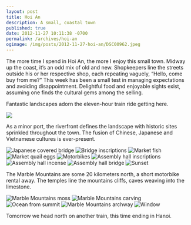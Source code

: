 ```yaml
---
layout: post
title: Hoi An
description: A small, coastal town
published: true
date: 2012-11-27 10:11:38 -0700
permalink: /archives/hoi-an
ogimage: /img/posts/2012-11-27-hoi-an/DSC00962.jpeg
---
```

The more time I spend in Hoi An, the more I enjoy this small town. Midway up the coast, it’s an odd mix of old and new. Shopkeepers line the streets outside his or her respective shop, each repeating vaguely, “Hello, come buy from me?” This week has been a small test in managing expectations and avoiding disappointment. Delightful food and enjoyable sights exist, assuming one finds the cultural gems among the selling.

Fantastic landscapes adorn the eleven-hour train ride getting here.

![][1]

As a minor port, the riverfront defines the landscape with historic sites sprinkled throughout the town. The fusion of Chinese, Japanese and Vietnamese cultures is ever-present.

![Japanese covered bridge][2]
![Bridge inscriptions][3]
![Market fish][4]
![Market quail eggs][5]
![Motorbikes][6]
![Assembly hall inscriptions][7]
![Assembly hall incense][8]
![Assembly hall bridge][9]
![Sunset][10]

The Marble Mountains are some 20 kilometers north, a short motorbike rental away. The temples line the mountains cliffs, caves weaving into the limestone.

![Marble Mountains moss][11]
![Marble Mountains carving][12]
![Ocean from summit][13]
![Marble Mountains archway][14]
![Window][15]

Tomorrow we head north on another train, this time ending in Hanoi.

[1]: /img/posts/2012-11-27-hoi-an/IMG_5452.jpeg
[2]: /img/posts/2012-11-27-hoi-an/DSC00754.jpeg
[3]: /img/posts/2012-11-27-hoi-an/DSC00759.jpeg
[4]: /img/posts/2012-11-27-hoi-an/DSC00775.jpeg
[5]: /img/posts/2012-11-27-hoi-an/DSC00783.jpeg
[6]: /img/posts/2012-11-27-hoi-an/DSC00806.jpeg
[7]: /img/posts/2012-11-27-hoi-an/DSC00842.jpeg
[8]: /img/posts/2012-11-27-hoi-an/DSC00848.jpeg
[9]: /img/posts/2012-11-27-hoi-an/DSC00879.jpeg
[10]: /img/posts/2012-11-27-hoi-an/DSC00884.jpeg
[11]: /img/posts/2012-11-27-hoi-an/DSC00923.jpeg
[12]: /img/posts/2012-11-27-hoi-an/DSC00929.jpeg
[13]: /img/posts/2012-11-27-hoi-an/DSC00938.jpeg
[14]: /img/posts/2012-11-27-hoi-an/DSC00943.jpeg
[15]: /img/posts/2012-11-27-hoi-an/DSC00962.jpeg